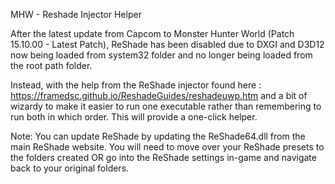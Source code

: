 MHW - Reshade Injector Helper

After the latest update from Capcom to Monster Hunter World (Patch 15.10.00 - Latest Patch), ReShade has been disabled due to DXGI and D3D12 now being loaded from system32 folder and no longer being loaded from the root path folder. 

Instead, with the help from the ReShade injector found here : https://framedsc.github.io/ReshadeGuides/reshadeuwp.htm and a bit of wizardy to make it easier to run one executable rather than remembering to run both in which order. This will provide a one-click helper. 

Note:
You can update ReShade by updating the ReShade64.dll from the main ReShade website. 
You will need to move over your ReShade presets to the folders created OR go into the ReShade settings in-game and navigate back to your original folders. 

